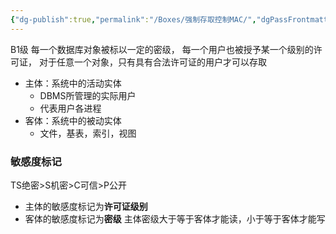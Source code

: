 ```yaml
---
{"dg-publish":true,"permalink":"/Boxes/强制存取控制MAC/","dgPassFrontmatter":true,"created":"2025-05-18T19:39:55.501+08:00","updated":"2025-05-19T11:21:44.334+08:00"}
---
```


B1级
   每一个数据库对象被标以一定的密级，
   每一个用户也被授予某一个级别的许可证，
   对于任意一个对象，只有具有合法许可证的用户才可以存取

- 主体：系统中的活动实体
	- DBMS所管理的实际用户 
	- 代表用户各进程
- 客体：系统中的被动实体
	- 文件，基表，索引，视图
### 敏感度标记
TS绝密>S机密>C可信>P公开
- 主体的敏感度标记为**许可证级别**
- 客体的敏感度标记为**密级**
主体密级大于等于客体才能读，小于等于客体才能写